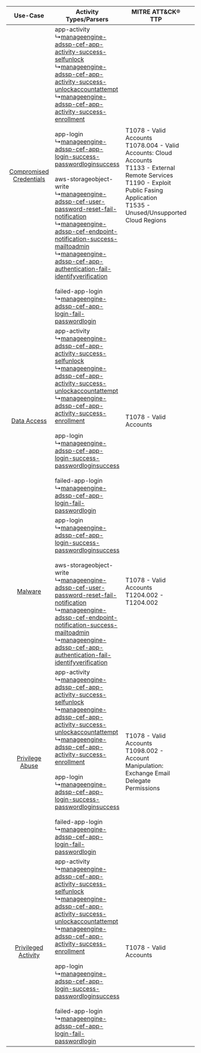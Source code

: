 |    Use-Case    | Activity Types/Parsers    | MITRE ATT&CK® TTP    | Content    |
|:----:| ---- | ---- | ---- |
| [Compromised Credentials](../../../UseCases/uc_compromised_credentials.md) |  app-activity<br> ↳[manageengine-adssp-cef-app-activity-success-selfunlock](Ps/pC_manageengineadsspcefappactivitysuccessselfunlock.md)<br> ↳[manageengine-adssp-cef-app-activity-success-unlockaccountattempt](Ps/pC_manageengineadsspcefappactivitysuccessunlockaccountattempt.md)<br> ↳[manageengine-adssp-cef-app-activity-success-enrollment](Ps/pC_manageengineadsspcefappactivitysuccessenrollment.md)<br><br> app-login<br> ↳[manageengine-adssp-cef-app-login-success-passwordloginsuccess](Ps/pC_manageengineadsspcefapploginsuccesspasswordloginsuccess.md)<br><br> aws-storageobject-write<br> ↳[manageengine-adssp-cef-user-password-reset-fail-notification](Ps/pC_manageengineadsspcefuserpasswordresetfailnotification.md)<br> ↳[manageengine-adssp-cef-endpoint-notification-success-mailtoadmin](Ps/pC_manageengineadsspcefendpointnotificationsuccessmailtoadmin.md)<br> ↳[manageengine-adssp-cef-app-authentication-fail-identifyverification](Ps/pC_manageengineadsspcefappauthenticationfailidentifyverification.md)<br><br> failed-app-login<br> ↳[manageengine-adssp-cef-app-login-fail-passwordlogin](Ps/pC_manageengineadsspcefapploginfailpasswordlogin.md)<br> | T1078 - Valid Accounts<br>T1078.004 - Valid Accounts: Cloud Accounts<br>T1133 - External Remote Services<br>T1190 - Exploit Public Fasing Application<br>T1535 - Unused/Unsupported Cloud Regions<br> | [<ul><li>49 Rules</li></ul><ul><li>30 Models</li></ul>](RM/r_m_manageengine_adssp_Compromised_Credentials.md) |
|    [Data Access](../../../UseCases/uc_data_access.md)    |  app-activity<br> ↳[manageengine-adssp-cef-app-activity-success-selfunlock](Ps/pC_manageengineadsspcefappactivitysuccessselfunlock.md)<br> ↳[manageengine-adssp-cef-app-activity-success-unlockaccountattempt](Ps/pC_manageengineadsspcefappactivitysuccessunlockaccountattempt.md)<br> ↳[manageengine-adssp-cef-app-activity-success-enrollment](Ps/pC_manageengineadsspcefappactivitysuccessenrollment.md)<br><br> app-login<br> ↳[manageengine-adssp-cef-app-login-success-passwordloginsuccess](Ps/pC_manageengineadsspcefapploginsuccesspasswordloginsuccess.md)<br><br> failed-app-login<br> ↳[manageengine-adssp-cef-app-login-fail-passwordlogin](Ps/pC_manageengineadsspcefapploginfailpasswordlogin.md)<br>    | T1078 - Valid Accounts<br>    | [<ul><li>20 Rules</li></ul><ul><li>11 Models</li></ul>](RM/r_m_manageengine_adssp_Data_Access.md)    |
|    [Malware](../../../UseCases/uc_malware.md)    |  app-login<br> ↳[manageengine-adssp-cef-app-login-success-passwordloginsuccess](Ps/pC_manageengineadsspcefapploginsuccesspasswordloginsuccess.md)<br><br> aws-storageobject-write<br> ↳[manageengine-adssp-cef-user-password-reset-fail-notification](Ps/pC_manageengineadsspcefuserpasswordresetfailnotification.md)<br> ↳[manageengine-adssp-cef-endpoint-notification-success-mailtoadmin](Ps/pC_manageengineadsspcefendpointnotificationsuccessmailtoadmin.md)<br> ↳[manageengine-adssp-cef-app-authentication-fail-identifyverification](Ps/pC_manageengineadsspcefappauthenticationfailidentifyverification.md)<br>    | T1078 - Valid Accounts<br>T1204.002 - T1204.002<br>    | [<ul><li>3 Rules</li></ul><ul><li>1 Models</li></ul>](RM/r_m_manageengine_adssp_Malware.md)    |
|         [Privilege Abuse](../../../UseCases/uc_privilege_abuse.md)         |  app-activity<br> ↳[manageengine-adssp-cef-app-activity-success-selfunlock](Ps/pC_manageengineadsspcefappactivitysuccessselfunlock.md)<br> ↳[manageengine-adssp-cef-app-activity-success-unlockaccountattempt](Ps/pC_manageengineadsspcefappactivitysuccessunlockaccountattempt.md)<br> ↳[manageengine-adssp-cef-app-activity-success-enrollment](Ps/pC_manageengineadsspcefappactivitysuccessenrollment.md)<br><br> app-login<br> ↳[manageengine-adssp-cef-app-login-success-passwordloginsuccess](Ps/pC_manageengineadsspcefapploginsuccesspasswordloginsuccess.md)<br><br> failed-app-login<br> ↳[manageengine-adssp-cef-app-login-fail-passwordlogin](Ps/pC_manageengineadsspcefapploginfailpasswordlogin.md)<br>    | T1078 - Valid Accounts<br>T1098.002 - Account Manipulation: Exchange Email Delegate Permissions<br>    | [<ul><li>6 Rules</li></ul><ul><li>2 Models</li></ul>](RM/r_m_manageengine_adssp_Privilege_Abuse.md)    |
|     [Privileged Activity](../../../UseCases/uc_privileged_activity.md)     |  app-activity<br> ↳[manageengine-adssp-cef-app-activity-success-selfunlock](Ps/pC_manageengineadsspcefappactivitysuccessselfunlock.md)<br> ↳[manageengine-adssp-cef-app-activity-success-unlockaccountattempt](Ps/pC_manageengineadsspcefappactivitysuccessunlockaccountattempt.md)<br> ↳[manageengine-adssp-cef-app-activity-success-enrollment](Ps/pC_manageengineadsspcefappactivitysuccessenrollment.md)<br><br> app-login<br> ↳[manageengine-adssp-cef-app-login-success-passwordloginsuccess](Ps/pC_manageengineadsspcefapploginsuccesspasswordloginsuccess.md)<br><br> failed-app-login<br> ↳[manageengine-adssp-cef-app-login-fail-passwordlogin](Ps/pC_manageengineadsspcefapploginfailpasswordlogin.md)<br>    | T1078 - Valid Accounts<br>    | [<ul><li>2 Rules</li></ul><ul><li>1 Models</li></ul>](RM/r_m_manageengine_adssp_Privileged_Activity.md)       |